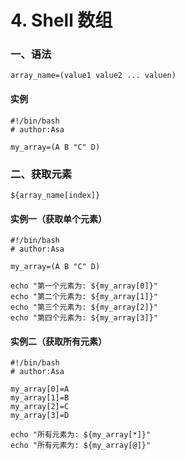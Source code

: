 # 4. Shell 数组
### 一、语法

```
array_name=(value1 value2 ... valuen)
```

#### 实例

```
#!/bin/bash
# author:Asa

my_array=(A B "C" D)
```

### 二、获取元素

```
${array_name[index]}
```

#### 实例一（获取单个元素）

```
#!/bin/bash
# author:Asa

my_array=(A B "C" D)

echo "第一个元素为: ${my_array[0]}"
echo "第二个元素为: ${my_array[1]}"
echo "第三个元素为: ${my_array[2]}"
echo "第四个元素为: ${my_array[3]}"
```

#### 实例二（获取所有元素）

```
#!/bin/bash
# author:Asa

my_array[0]=A
my_array[1]=B
my_array[2]=C
my_array[3]=D

echo "所有元素为: ${my_array[*]}"
echo "所有元素为: ${my_array[@]}"
```